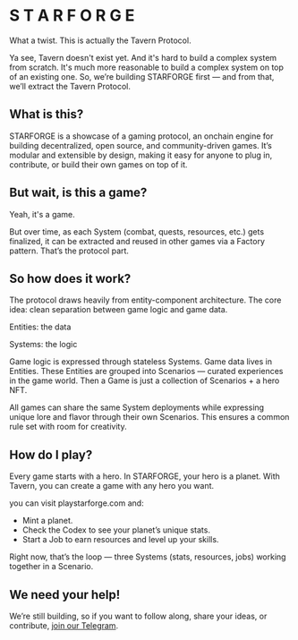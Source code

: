 # S T A R F O R G E

What a twist. This is actually the Tavern Protocol.

Ya see, Tavern doesn't exist yet. And it's hard to build a complex system from scratch. It's much more reasonable to build a complex system on top of an existing one. So, we’re building STARFORGE first — and from that, we’ll extract the Tavern Protocol.

## What is this?

STARFORGE is a showcase of a gaming protocol, an onchain engine for building decentralized, open source, and community-driven games. It’s modular and extensible by design, making it easy for anyone to plug in, contribute, or build their own games on top of it.

## But wait, is this a game?

Yeah, it's a game.

But over time, as each System (combat, quests, resources, etc.) gets finalized, it can be extracted and reused in other games via a Factory pattern. That’s the protocol part.

## So how does it work?

The protocol draws heavily from entity-component architecture. The core idea: clean separation between game logic and game data.

Entities: the data

Systems: the logic

Game logic is expressed through stateless Systems. Game data lives in Entities. These Entities are grouped into Scenarios — curated experiences in the game world. Then a Game is just a collection of Scenarios + a hero NFT.

All games can share the same System deployments while expressing unique lore and flavor through their own Scenarios. This ensures a common rule set with room for creativity.

## How do I play?

Every game starts with a hero. In STARFORGE, your hero is a planet.  With Tavern, you can create a game with any hero you want.  

you can visit playstarforge.com and:

 * Mint a planet.
 * Check the Codex to see your planet’s unique stats.
 * Start a Job to earn resources and level up your skills.

Right now, that’s the loop — three Systems (stats, resources, jobs) working together in a Scenario.

## We need your help!

We’re still building, so if you want to follow along, share your ideas, or contribute, [join our Telegram](https://t.me/playtavern).